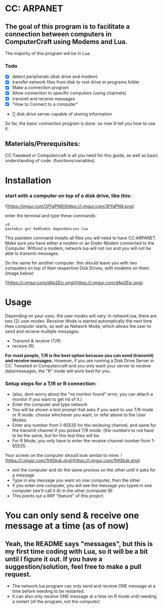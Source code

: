 
# CC: ARPANET

## The goal of this program is to facilitate a connection between computers in ComputerCraft using Modems and Lua. 
The majority of this program will be in Lua.

### Todo

- [x] detect peripherals (disk drive and modem)
- [x] transfer network files from disk to root drive or programs folder
- [x] Make a connection program
- [x] Allow connection to specific computers (using channels)
- [x] transmit and receive messages
- [x] "How to Connect to a computer" 
- [] disk drive server capable of storing information

So far, the basic connection program is done. so now ill tell you how to use it.

## Materials/Prerequisites:
CC:Tweaked or Computercraft is all you need for this guide, as well as basic understanding of code. (functions/variables) 

# Installation

### start with a computer on top of a disk drive, like this: 

![https://imgur.com/3fYqPN9](https://i.imgur.com/3fYqPN9.png)

enter the terminal and type these commands: 

```
cd ..
pastebin get 6e8Cw4nL dependencies.lua
```
This pastebin command installs all files you will need to have CC:ARPANET. Make sure you have either a modem or an Ender Modem connected to the Computer. Without a modem, network.lua will not run and you will not be able to transmit messages.

Do the same for another computer. this should leave you with two computers on top of their respective Disk Drives, with modems on them. (image below)

![https://i.imgur.com/dAp2Ejc.png](https://i.imgur.com/dAp2Ejc.png)

# Usage

Depending on your uses, the user modes will vary. in network.lua, there are two (2) user modes. Receiver Mode is started automatically the next time thee computer starts, as well as Network Mode, which allows the user to send and recieve multiple messages. 
- Transmit & receive (T/R)
- receive (R)

**For most people, T/R is the best option because you can send (transmit) and receive messages.** However, if you are running a Disk Drive Server in CC: Tweaked or Computercraft and you only want your server to receive data/messages, the "R" mode will work best for you. 

### Setup steps for a T/R or R connection:
- (also, dont worry about the "no monitor found" error, you can attach a monitor if you want to get rid of it.) 
- Enter the computer and type network
- You will be shown a text prompt that asks if you want to use T/R mode or R mode. choose whichever you want, or refer above to the User Modes.
- Enter any number from 1-65535 for the recieving channel, and same for the transmit channel if you picked T/R mode. (the numbers to not have to be the same, but for this test they will be.
- For R Mode, you only have to enter the receive channel number from 1-65535.

Your screen on the computer should look similar to mine: 
![https://i.imgur.com/1HlGksk.png](https://i.imgur.com/1HlGksk.png)

- exit the computer and do the same process on the other until it asks for a message.
- Type in any message you want on one computer, then the other
- if you enter one computer, you will see the message you typed in one computer (we'll call it A) in the other (computer B)
- This points out a WIP "feature" of this project.

# You can only send & receive one message at a time (as of now)

## Yeah, the README says "messages", but this is my first time coding with Lua, so it will be a bit until I figure it out. If you have a suggestion/solution, feel free to make a pull request.
- The network.lua program can only send and receive ONE message at a time before needing to be restarted.
- It can also only receive ONE message at a time on R mode until needing a restart (of the program, not the computer) 
